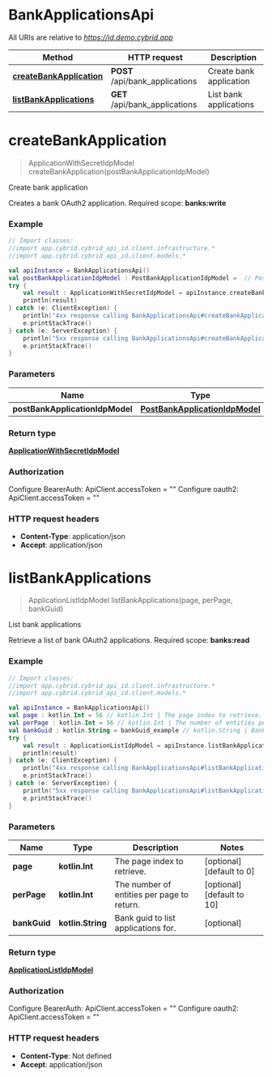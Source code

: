 # BankApplicationsApi

All URIs are relative to *https://id.demo.cybrid.app*

Method | HTTP request | Description
------------- | ------------- | -------------
[**createBankApplication**](BankApplicationsApi.md#createBankApplication) | **POST** /api/bank_applications | Create bank application
[**listBankApplications**](BankApplicationsApi.md#listBankApplications) | **GET** /api/bank_applications | List bank applications


<a name="createBankApplication"></a>
# **createBankApplication**
> ApplicationWithSecretIdpModel createBankApplication(postBankApplicationIdpModel)

Create bank application

Creates a bank OAuth2 application.  Required scope: **banks:write**

### Example
```kotlin
// Import classes:
//import app.cybrid.cybrid_api_id.client.infrastructure.*
//import app.cybrid.cybrid_api_id.client.models.*

val apiInstance = BankApplicationsApi()
val postBankApplicationIdpModel : PostBankApplicationIdpModel =  // PostBankApplicationIdpModel | 
try {
    val result : ApplicationWithSecretIdpModel = apiInstance.createBankApplication(postBankApplicationIdpModel)
    println(result)
} catch (e: ClientException) {
    println("4xx response calling BankApplicationsApi#createBankApplication")
    e.printStackTrace()
} catch (e: ServerException) {
    println("5xx response calling BankApplicationsApi#createBankApplication")
    e.printStackTrace()
}
```

### Parameters

Name | Type | Description  | Notes
------------- | ------------- | ------------- | -------------
 **postBankApplicationIdpModel** | [**PostBankApplicationIdpModel**](PostBankApplicationIdpModel.md)|  |

### Return type

[**ApplicationWithSecretIdpModel**](ApplicationWithSecretIdpModel.md)

### Authorization


Configure BearerAuth:
    ApiClient.accessToken = ""
Configure oauth2:
    ApiClient.accessToken = ""

### HTTP request headers

 - **Content-Type**: application/json
 - **Accept**: application/json

<a name="listBankApplications"></a>
# **listBankApplications**
> ApplicationListIdpModel listBankApplications(page, perPage, bankGuid)

List bank applications

Retrieve a list of bank OAuth2 applications.  Required scope: **banks:read**

### Example
```kotlin
// Import classes:
//import app.cybrid.cybrid_api_id.client.infrastructure.*
//import app.cybrid.cybrid_api_id.client.models.*

val apiInstance = BankApplicationsApi()
val page : kotlin.Int = 56 // kotlin.Int | The page index to retrieve.
val perPage : kotlin.Int = 56 // kotlin.Int | The number of entities per page to return.
val bankGuid : kotlin.String = bankGuid_example // kotlin.String | Bank guid to list applications for.
try {
    val result : ApplicationListIdpModel = apiInstance.listBankApplications(page, perPage, bankGuid)
    println(result)
} catch (e: ClientException) {
    println("4xx response calling BankApplicationsApi#listBankApplications")
    e.printStackTrace()
} catch (e: ServerException) {
    println("5xx response calling BankApplicationsApi#listBankApplications")
    e.printStackTrace()
}
```

### Parameters

Name | Type | Description  | Notes
------------- | ------------- | ------------- | -------------
 **page** | **kotlin.Int**| The page index to retrieve. | [optional] [default to 0]
 **perPage** | **kotlin.Int**| The number of entities per page to return. | [optional] [default to 10]
 **bankGuid** | **kotlin.String**| Bank guid to list applications for. | [optional]

### Return type

[**ApplicationListIdpModel**](ApplicationListIdpModel.md)

### Authorization


Configure BearerAuth:
    ApiClient.accessToken = ""
Configure oauth2:
    ApiClient.accessToken = ""

### HTTP request headers

 - **Content-Type**: Not defined
 - **Accept**: application/json

